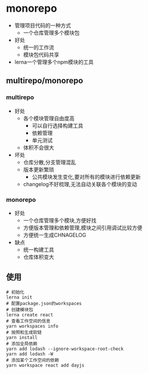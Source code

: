 # monorepo

- 管理项目代码的一种方式
  - 一个仓库管理多个模块包
- 好处
  - 统一的工作流
  - 模块包代码共享
- lerna一个管理多个npm模块的工具

## multirepo/monorepo

### multirepo
- 好处
  - 各个模块管理自由度高
    - 可以自行选择构建工具
    - 依赖管理
    - 单元测试
  - 体积不会很大
- 坏处
  - 仓库分散,分支管理混乱
  - 版本更新繁琐
    - 公共模块发生变化,要对所有的模块进行依赖更新
  - changelog不好梳理,无法自动关联各个模块的变动

### monorepo
- 好处
  - 一个仓库管理多个模块,方便好找
  - 方便版本管理和依赖管理,模块之间引用调试比较方便
  - 方便统一生成CHNAGELOG
- 缺点
  - 统一构建工具
  - 仓库体积变大

## 使用

```
# 初始化
lerna init
# 配置package.json的workspaces
# 创建模块包
lerna create react
# 查看工作空间的信息
yarn workspaces info
# 按照和生成软链
yarn install
# 添加全局依赖
yarn add lodash --ignore-workspace-root-check
yarn add lodash -W
# 添加某个工作空间的依赖
yarn workspace react add dayjs
```


